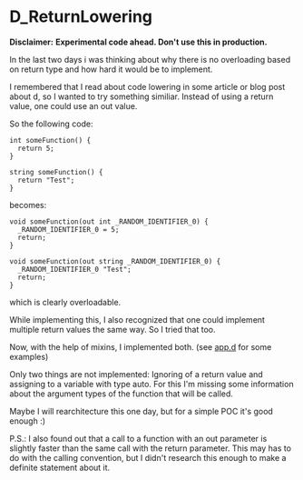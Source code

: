 # D_ReturnLowering
**Disclaimer:**
**Experimental code ahead. Don't use this in production.**

In the last two days i was thinking about why there is no overloading based on return type and how hard it would be to implement.

I remembered that I read about code lowering in some article or blog post about d, so I wanted to try something similiar. Instead of using a return value, one could use an out value.

So the following code:
```
int someFunction() {
  return 5;
}

string someFunction() {
  return "Test";
}
```

becomes:
```
void someFunction(out int _RANDOM_IDENTIFIER_0) {
  _RANDOM_IDENTIFIER_0 = 5;
  return;
}

void someFunction(out string _RANDOM_IDENTIFIER_0) {
  _RANDOM_IDENTIFIER_0 "Test";
  return;
}
```
which is clearly overloadable.


While implementing this, I also recognized that one could implement multiple return values the same way. So I tried that too.

Now, with the help of mixins, I implemented both. (see [app.d](source/app.d) for some examples)

Only two things are not implemented:
Ignoring of a return value and assigning to a variable with type auto. For this I'm missing some information about the argument types of the function that will be called.

Maybe I will rearchitecture this one day, but for a simple POC it's good enough :)

P.S.: I also found out that a call to a function with an out parameter is slightly faster than the same call with the return parameter. This may has to do with the calling convention, but I didn't research this enough to make a definite statement about it.
